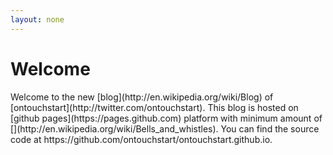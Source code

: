 ```yaml
---
layout: none
---
```

<h1>Welcome</h1>
Welcome to the new [blog](http://en.wikipedia.org/wiki/Blog) of [ontouchstart](http://twitter.com/ontouchstart). This blog is hosted on [github pages](https://pages.github.com) platform with minimum amount of [](http://en.wikipedia.org/wiki/Bells_and_whistles). You can find the source code at https://github.com/ontouchstart/ontouchstart.github.io. 
